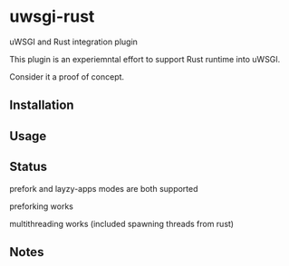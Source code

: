 # uwsgi-rust
uWSGI and Rust integration plugin


This plugin is an experiemntal effort to support Rust runtime into uWSGI.

Consider it a proof of concept.

Installation
------------

Usage
-----

Status
------

prefork and layzy-apps modes are both supported

preforking works

multithreading works (included spawning threads from rust)

Notes
-----
